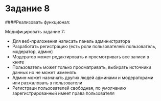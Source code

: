 # Задание 8

####Реализовать функционал:

Модифицировать задание 7:

* Для веб-приложения написать панель администратора
* Разработать регистрацию (есть роли пользователей: пользователь, модератор, админ)
* Модератор может редактировать и просмотривать все записи в книге
* Пользователь может только просматривать, выбирать источники данных но не может изменять
* Админ может назначать других людей админами и модераторами или разжаловать в пользователи
* Регистраци пользователей свободная, по умолчанию зарегистрированный имеет права пользователя